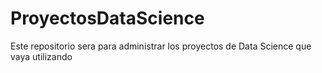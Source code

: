 # ProyectosDataScience
Este repositorio sera para administrar los proyectos de Data Science que vaya utilizando
